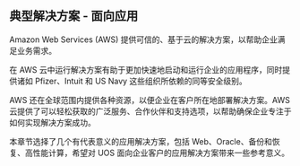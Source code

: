 ## 典型解决方案 - 面向应用

Amazon Web Services \(AWS\) 提供可信的、基于云的解决方案，以帮助企业满足业务需求。

在 AWS 云中运行解决方案有助于更加快速地启动和运行企业的应用程序，同时提供诸如 Pfizer、Intuit 和 US Navy 这些组织所依赖的同等安全级别。

AWS 还在全球范围内提供各种资源，以便企业在客户所在地部署解决方案。AWS 云提供了可以轻松获取的广泛服务、合作伙伴和支持选项，以帮助确保企业专注于如何实现解决方案成功。

本章节选择了几个有代表意义的应用解决方案，包括 Web、Oracle、备份和恢复、高性能计算，希望对 UOS 面向企业客户的应用解决方案带来一些参考意义。

